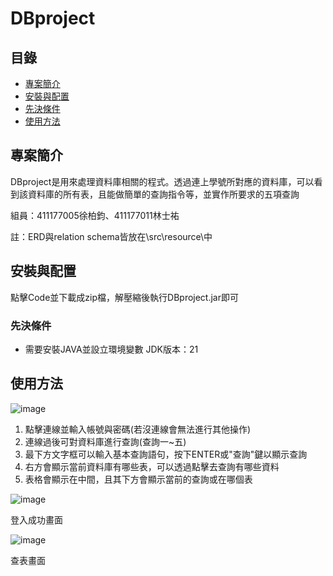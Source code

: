 # DBproject

## 目錄
- [專案簡介](#專案簡介)
- [安裝與配置](#安裝與配置)
- [先決條件](#先決條件)
- [使用方法](#使用方法)

## 專案簡介
DBproject是用來處理資料庫相關的程式。透過連上學號所對應的資料庫，可以看到該資料庫的所有表，且能做簡單的查詢指令等，並實作所要求的五項查詢

組員：411177005徐柏鈞、411177011林士祐

註：ERD與relation schema皆放在\src\resource\中

## 安裝與配置
點擊Code並下載成zip檔，解壓縮後執行DBproject.jar即可

### 先決條件
- 需要安裝JAVA並設立環境變數 JDK版本：21

## 使用方法
![image](https://github.com/abc7559485/DBproject/assets/153478133/81a385d3-901d-4094-a249-7d595ef8a951)

1. 點擊連線並輸入帳號與密碼(若沒連線會無法進行其他操作)
2. 連線過後可對資料庫進行查詢(查詢一~五)
3. 最下方文字框可以輸入基本查詢語句，按下ENTER或"查詢"鍵以顯示查詢
4. 右方會顯示當前資料庫有哪些表，可以透過點擊去查詢有哪些資料
5. 表格會顯示在中間，且其下方會顯示當前的查詢或在哪個表

![image](https://github.com/abc7559485/DBproject/assets/153478133/5d8225eb-3fec-4c06-8a80-16b9a5e794cb)

登入成功畫面

![image](https://github.com/abc7559485/DBproject/assets/153478133/4085e874-caac-44e7-bd8d-9f84f78ccd12)

查表畫面

